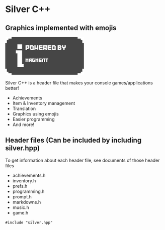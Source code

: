 # Silver C++
## Graphics implemented with emojis

<a href="https://github.com/imagment">
  <img src="logo.png" alt="Imagment" width="250" height="120">
</a>


Silver C++ is a header file that makes your console games/applications better!

- Achievements
- Item & Inventory management
- Translation
- Graphics using emojis
- Easier programming
- And more!

## Header files (Can be included by including silver.hpp)

To get information about each header file, see documents of those header files
- achievements.h
- inventory.h
- prefs.h
- programming.h
- prompt.h
- markdowns.h
- music.h
- game.h

```
#include "silver.hpp"
```
